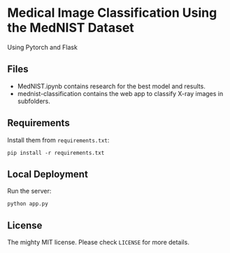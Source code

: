 # Medical Image Classification Using the MedNIST Dataset

Using Pytorch and Flask

## Files

- MedNIST.ipynb contains research for the best model and results. 
- mednist-classification contains the web app to classify X-ray images in subfolders.

## Requirements

Install them from `requirements.txt`:

    pip install -r requirements.txt


## Local Deployment

Run the server:

    python app.py


## License

The mighty MIT license. Please check `LICENSE` for more details.
